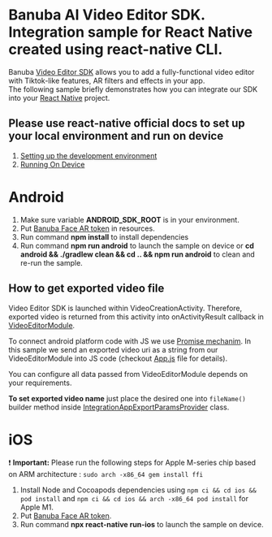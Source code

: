 # Banuba AI Video Editor SDK. Integration sample for React Native created using react-native CLI.
Banuba [Video Editor SDK](https://www.banuba.com/video-editor-sdk) allows you to add a fully-functional video editor with Tiktok-like features, AR filters and effects in your app.   
The following sample briefly demonstrates how you can integrate our SDK into your [React Native](https://reactnative.dev/) project.

## Please use react-native official docs to set up your local environment and run on device
1. [Setting up the development environment](https://reactnative.dev/docs/environment-setup)
2. [Running On Device](https://reactnative.dev/docs/running-on-device)

# Android
1. Make sure variable **ANDROID_SDK_ROOT** is in your environment.
2. Put [Banuba Face AR token](https://github.com/Banuba/ve-sdk-react-native-cli-integration-sample/blob/main/android/app/src/main/res/values/strings.xml#5) in resources.
3. Run command **npm install** to install dependencies
4. Run command **npm run android** to launch the sample on device or **cd android && ./gradlew clean && cd .. && npm run android** to clean and re-run the sample.

## How to get exported video file

Video Editor SDK is launched within VideoCreationActivity. Therefore, exported video is returned from this activity into onActivityResult callback in [VideoEditorModule](https://github.com/Banuba/ve-sdk-react-native-cli-integration-sample/blob/main/android/app/src/main/java/com/vesdkreactnativeintegrationsample/VideoEditorModule.kt).

To connect android platform code with JS we use [Promise mechanim](https://reactnative.dev/docs/native-modules-android#promises). In this sample we send an exported video uri as a string from our VideoEditorModule into JS code (checkout [App.js](https://github.com/Banuba/ve-sdk-react-native-cli-integration-sample/blob/main/App.js#L39) file for details).

You can configure all data passed from VideoEditorModule depends on your requirements.

**To set exported video name** just place the desired one into `fileName()` builder method inside [IntegrationAppExportParamsProvider](https://github.com/Banuba/ve-sdk-react-native-cli-integration-sample/blob/main/android/app/src/main/java/com/vesdkreactnativeintegrationsample/videoeditor/export/IntegrationAppExportParamsProvider.kt#L39) class.

# iOS
:exclamation: **Important:** Please run the following steps for Apple M-series chip based on ARM architecture :
`sudo arch -x86_64 gem install ffi`

1. Install Node and Cocoapods dependencies using `npm ci && cd ios && pod install` and `npm ci && cd ios && arch -x86_64 pod install` for Apple M1.
2. Put [Banuba Face AR token](https://github.com/Banuba/ve-sdk-react-native-cli-integration-sample/blob/main/ios/VideoEditorModule.swift#L34).
3. Run command **npx react-native run-ios** to launch the sample on device.

